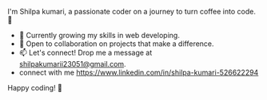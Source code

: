 <!-- Hey there! 👋 -->

I'm Shilpa kumari, a passionate coder on a journey to turn coffee into code. 🚀

- 🌱 Currently growing my skills in web developing.
- 💼 Open to collaboration on projects that make a difference.
- 📫 Let's connect! Drop me a message at shilpakumarii23051@gmail.com.
- connect with me https://www.linkedin.com/in/shilpa-kumari-526622294

Happy coding! 🎉
